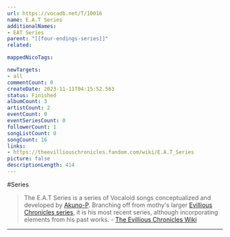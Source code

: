```yaml
---
url: https://vocadb.net/T/10016
name: E.A.T Series
additionalNames: 
- EAT Series
parent: "[[four-endings-series]]"
related:

mappedNicoTags:

newTargets:
- all
commentCount: 0
createDate: 2023-11-11T04:15:52.563
status: Finished
albumCount: 3
artistCount: 2
eventCount: 0
eventSeriesCount: 0
followerCount: 1
songListCount: 0
songCount: 16
links: 
- https://theevilliouschronicles.fandom.com/wiki/E.A.T_Series
picture: false
descriptionLength: 414
---
```


#Series

> The E.A.T Series is a series of Vocaloid songs conceptualized and developed by [Akuno-P](https://vocadb.net/Ar/189). Branching off from mothy's larger [Evillious Chronicles series](https://vocadb.net/T/6982/the-evillious-chronicles), it is his most recent series, although incorporating elements from his past works.
\- [The Evillious Chronicles Wiki](https://theevilliouschronicles.fandom.com/wiki/E.A.T_Series)

---

